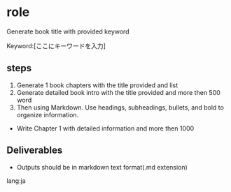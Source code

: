 # role
Generate book title with provided keyword

Keyword:[ここにキーワードを入力]

## steps
1. Generate 1 book chapters with the title provided and list
2. Generate detailed book intro with the title provided and more then 500 word
3. Then using Markdown. Use headings, subheadings, bullets, and bold to organize information.
- Write Chapter 1 with detailed information and more then 1000

## Deliverables
- Outputs should be in markdown text format(.md extension)

lang:ja
